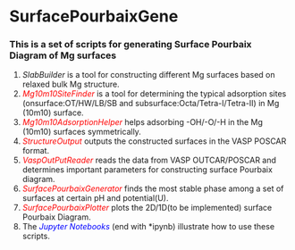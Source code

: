 # SurfacePourbaixGene
### This is a set of scripts for generating Surface Pourbaix Diagram of Mg surfaces

1. <span style="colors:red">*SlabBuilder*</span> is a tool for constructing different Mg surfaces based on relaxed bulk Mg structure.
2. <span style="color:red">*Mg10m10SiteFinder*</span> is a tool for determining the typical adsorption sites (onsurface:OT/HW/LB/SB and subsurface:Octa/Tetra-I/Tetra-II) in Mg (10m10) surface.
3. <span style="color:red">*Mg10m10AdsorptionHelper*</span> helps adsorbing -OH/-O/-H in the Mg (10m10) surfaces symmetrically.
4. <span style="color:red">*StructureOutput*</span> outputs the constructed surfaces in the VASP POSCAR format.
5. <span style="color:red">*VaspOutPutReader*</span> reads the data from VASP OUTCAR/POSCAR and determines important parameters for constructing surface Pourbaix diagram.
6. <span style="color:red">*SurfacePourbaixGenerator*</span> finds the most stable phase among a set of surfaces at certain pH and potential(U).
7. <span style="color:red">*SurfacePourbaixPlotter*</span> plots the 2D/1D(to be implemented) surface Pourbaix Diagram.
8. The <span style="color:blue">*Jupyter Notebooks*</span> (end with *ipynb) illustrate how to use these scripts. 
